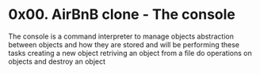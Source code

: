 # 0x00. AirBnB clone - The console
The console is a command interpreter to manage objects abstraction between objects and how they are stored and will be performing these tasks
creating a new object
retriving an object from a file
do operations on objects and 
destroy an object
